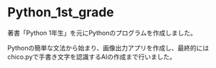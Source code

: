 # Python_1st_grade
著書「Python 1年生」を元にPythonのプログラムを作成しました。

Pythonの簡単な文法から始まり、画像出力アプリを作成し、最終的にはchico.pyで手書き文字を認識するAIの作成まで行いました。

